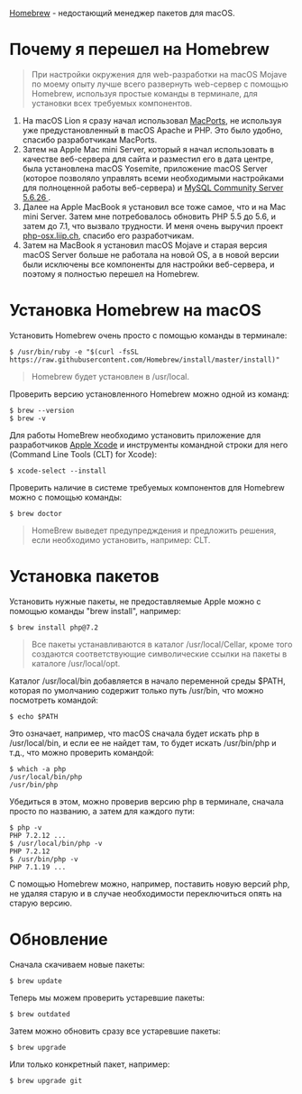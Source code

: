 [Homebrew](https://brew.sh) - недостающий менеджер пакетов для macOS.

# Почему я перешел на Homebrew

> При настройки окружения для web-разработки на macOS Mojave по моему опыту лучше всего развернуть web-сервер с помощью Homebrew, используя простые команды в терминале, для установки всех требуемых компонентов.

1. На macOS Lion я сразу начал использовал [MacPorts](https://www.macports.org), не используя уже предустановленный в macOS Apache и PHP. Это было удобно, спасибо разработчикам MacPorts.
2. Затем на Apple Mac mini Server, который я начал использовать в качестве веб-сервера для сайта и разместил его в дата центре, была установлена macOS Yosemite, приложение macOS Server (которое позволяло управлять всеми необходимыми настройками для полноценной работы веб-сервера) и  [MySQL Community Server 5.6.26 ](https://dev.mysql.com/downloads/mysql/5.6.html#downloads).
3. Далее на Apple MacBook я установил все тоже самое, что и на Mac mini Server. Затем мне потребовалось обновить PHP 5.5 до 5.6, и затем до 7.1, что вызвало трудности. И меня очень выручил проект [php-osx.liip.ch](https://php-osx.liip.ch), спасибо его разработчикам.
4. Затем на MacBook я установил macOS Mojave и старая версия macOS Server больше не работала на новой OS, а в новой версии были исключены все компоненты для настройки веб-сервера, и поэтому я полностью перешел на Homebrew.

# Установка Homebrew на macOS

Установить Homebrew очень просто c помощью команды в терминале:

    $ /usr/bin/ruby -e "$(curl -fsSL https://raw.githubusercontent.com/Homebrew/install/master/install)"

> Homebrew будет установлен в /usr/local.

Проверить версию установленного Homebrew можно одной из команд:

    $ brew --version
    $ brew -v

Для работы HomeBrew необходимо установить приложение для разработчиков [Apple Xcode](https://developer.apple.com/xcode/) и инструменты командной строки для него (Command Line Tools (CLT) for Xcode):

    $ xcode-select --install

Проверить наличие в системе требуемых компонентов для Homebrew можно с помощью команды:

    $ brew doctor

> HomeBrew выведет предупредждения и предложить решения, если необходимо установить, например: CLT.

#  Установка пакетов

Установить нужные пакеты, не предоставляемые Apple можно с помощью команды "brew install", например: 

    $ brew install php@7.2

>  Все пакеты устанавливаются в каталог /usr/local/Cellar, кроме того создаются соответствующие символические ссылки на пакеты в каталоге /usr/local/opt. 

Каталог /usr/local/bin добавляется в начало переменной среды $PATH, которая по умолчанию содержит только путь /usr/bin, что можно посмотреть командой:

    $ echo $PATH

Это означает, например, что macOS сначала будет искать php в /usr/local/bin, и если ее не найдет там, то будет искать /usr/bin/php и т.д., что можно проверить командой:

    $ which -a php
    /usr/local/bin/php
    /usr/bin/php

Убедиться в этом, можно проверив версию php в терминале, сначала просто по названию, а затем для каждого пути:

    $ php -v
    PHP 7.2.12 ...
    $ /usr/local/bin/php -v
    PHP 7.2.12
    $ /usr/bin/php -v
    PHP 7.1.19 ...

С помощью Homebrew можно, например, поставить новую версий php, не удаляя старую и в случае необходимости переключиться опять на старую версию.

# Обновление

Сначала скачиваем новые пакеты:

    $ brew update

Теперь мы можем проверить устаревшие пакеты:

    $ brew outdated

Затем можно обновить сразу все устаревшие пакеты:

    $ brew upgrade

Или только конкретный пакет, например:

    $ brew upgrade git
